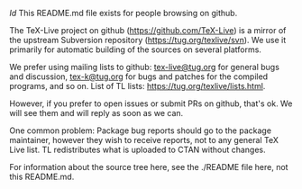 $Id$
This README.md file exists for people browsing on github.

The TeX-Live project on github (https://github.com/TeX-Live) is a mirror
of the upstream Subversion repository (https://tug.org/texlive/svn). We
use it primarily for automatic building of the sources on several platforms.

We prefer using mailing lists to github: tex-live@tug.org for general
bugs and discussion, tex-k@tug.org for bugs and patches for the compiled
programs, and so on. List of TL lists: https://tug.org/texlive/lists.html.

However, if you prefer to open issues or submit PRs on github, that's
ok. We will see them and will reply as soon as we can.

One common problem: Package bug reports should go to the package
maintainer, however they wish to receive reports, not to any general
TeX Live list. TL redistributes what is uploaded to CTAN without changes.

For information about the source tree here, see the ./README file here,
not this README.md.
